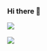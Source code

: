 ### Hi there 👋

<img src="https://github-readme-stats.vercel.app/api/top-langs/?username=Tuesberry&layout=compact"><br><br>
<img src="https://github-readme-stats.vercel.app/api?username=Tuesberry&show_icons=true">
<!--
**Tuesberry/Tuesberry** is a ✨ _special_ ✨ repository because its `README.md` (this file) appears on your GitHub profile.

Here are some ideas to get you started:

- 🔭 I’m currently working on ...
- 🌱 I’m currently learning ...
- 👯 I’m looking to collaborate on ...
- 🤔 I’m looking for help with ...
- 💬 Ask me about ...
- 📫 How to reach me: ...
- 😄 Pronouns: ...
- ⚡ Fun fact: ...
-->
